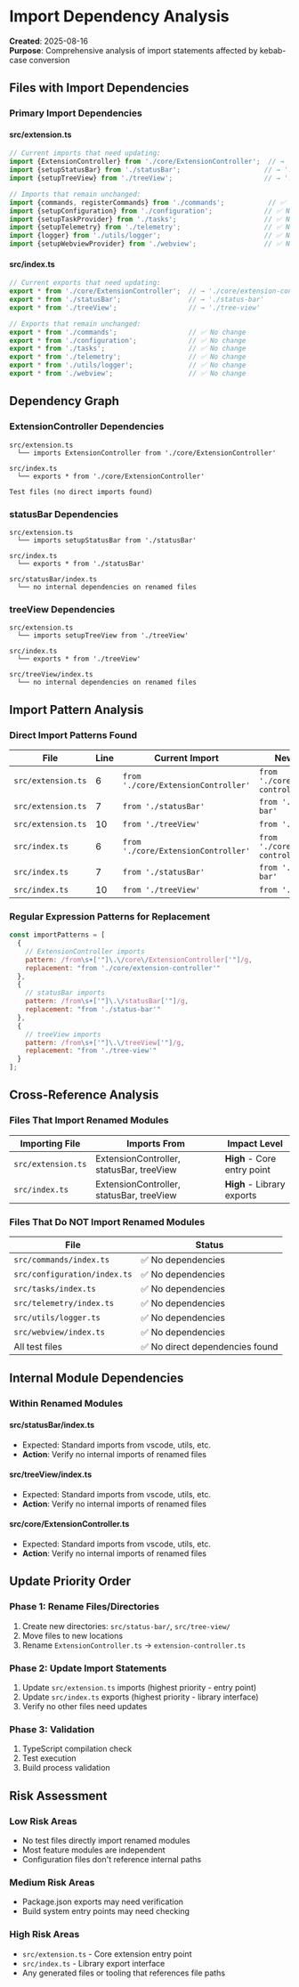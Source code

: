 # Import Dependency Analysis

**Created**: 2025-08-16  
**Purpose**: Comprehensive analysis of import statements affected by kebab-case conversion

## Files with Import Dependencies

### Primary Import Dependencies

#### src/extension.ts
```typescript
// Current imports that need updating:
import {ExtensionController} from './core/ExtensionController';  // → './core/extension-controller'
import {setupStatusBar} from './statusBar';                     // → './status-bar'
import {setupTreeView} from './treeView';                       // → './tree-view'

// Imports that remain unchanged:
import {commands, registerCommands} from './commands';           // ✅ No change
import {setupConfiguration} from './configuration';             // ✅ No change
import {setupTaskProvider} from './tasks';                      // ✅ No change
import {setupTelemetry} from './telemetry';                     // ✅ No change
import {logger} from './utils/logger';                          // ✅ No change
import {setupWebviewProvider} from './webview';                 // ✅ No change
```

#### src/index.ts
```typescript
// Current exports that need updating:
export * from './core/ExtensionController';  // → './core/extension-controller'
export * from './statusBar';                 // → './status-bar'
export * from './treeView';                  // → './tree-view'

// Exports that remain unchanged:
export * from './commands';                  // ✅ No change
export * from './configuration';             // ✅ No change
export * from './tasks';                     // ✅ No change
export * from './telemetry';                 // ✅ No change
export * from './utils/logger';              // ✅ No change
export * from './webview';                   // ✅ No change
```

## Dependency Graph

### ExtensionController Dependencies
```
src/extension.ts
  └── imports ExtensionController from './core/ExtensionController'

src/index.ts
  └── exports * from './core/ExtensionController'

Test files (no direct imports found)
```

### statusBar Dependencies
```
src/extension.ts
  └── imports setupStatusBar from './statusBar'

src/index.ts
  └── exports * from './statusBar'

src/statusBar/index.ts
  └── no internal dependencies on renamed files
```

### treeView Dependencies
```
src/extension.ts
  └── imports setupTreeView from './treeView'

src/index.ts
  └── exports * from './treeView'

src/treeView/index.ts
  └── no internal dependencies on renamed files
```

## Import Pattern Analysis

### Direct Import Patterns Found

| File | Line | Current Import | New Import |
|------|------|----------------|------------|
| `src/extension.ts` | 6 | `from './core/ExtensionController'` | `from './core/extension-controller'` |
| `src/extension.ts` | 7 | `from './statusBar'` | `from './status-bar'` |
| `src/extension.ts` | 10 | `from './treeView'` | `from './tree-view'` |
| `src/index.ts` | 6 | `from './core/ExtensionController'` | `from './core/extension-controller'` |
| `src/index.ts` | 7 | `from './statusBar'` | `from './status-bar'` |
| `src/index.ts` | 10 | `from './treeView'` | `from './tree-view'` |

### Regular Expression Patterns for Replacement

```javascript
const importPatterns = [
  {
    // ExtensionController imports
    pattern: /from\s+['"]\.\/core\/ExtensionController['"]/g,
    replacement: "from './core/extension-controller'"
  },
  {
    // statusBar imports  
    pattern: /from\s+['"]\.\/statusBar['"]/g,
    replacement: "from './status-bar'"
  },
  {
    // treeView imports
    pattern: /from\s+['"]\.\/treeView['"]/g,
    replacement: "from './tree-view'"
  }
];
```

## Cross-Reference Analysis

### Files That Import Renamed Modules

| Importing File | Imports From | Impact Level |
|----------------|--------------|-------------|
| `src/extension.ts` | ExtensionController, statusBar, treeView | **High** - Core entry point |
| `src/index.ts` | ExtensionController, statusBar, treeView | **High** - Library exports |

### Files That Do NOT Import Renamed Modules

| File | Status |
|------|--------|
| `src/commands/index.ts` | ✅ No dependencies |
| `src/configuration/index.ts` | ✅ No dependencies |
| `src/tasks/index.ts` | ✅ No dependencies |
| `src/telemetry/index.ts` | ✅ No dependencies |
| `src/utils/logger.ts` | ✅ No dependencies |
| `src/webview/index.ts` | ✅ No dependencies |
| All test files | ✅ No direct dependencies found |

## Internal Module Dependencies

### Within Renamed Modules

#### src/statusBar/index.ts
- Expected: Standard imports from vscode, utils, etc.
- **Action**: Verify no internal imports of renamed files

#### src/treeView/index.ts  
- Expected: Standard imports from vscode, utils, etc.
- **Action**: Verify no internal imports of renamed files

#### src/core/ExtensionController.ts
- Expected: Standard imports from vscode, utils, etc.
- **Action**: Verify no internal imports of renamed files

## Update Priority Order

### Phase 1: Rename Files/Directories
1. Create new directories: `src/status-bar/`, `src/tree-view/`
2. Move files to new locations
3. Rename `ExtensionController.ts` → `extension-controller.ts`

### Phase 2: Update Import Statements
1. Update `src/extension.ts` imports (highest priority - entry point)
2. Update `src/index.ts` exports (highest priority - library interface)
3. Verify no other files need updates

### Phase 3: Validation
1. TypeScript compilation check
2. Test execution
3. Build process validation

## Risk Assessment

### Low Risk Areas
- No test files directly import renamed modules
- Most feature modules are independent
- Configuration files don't reference internal paths

### Medium Risk Areas
- Package.json exports may need verification
- Build system entry points may need checking

### High Risk Areas
- `src/extension.ts` - Core extension entry point
- `src/index.ts` - Library export interface
- Any generated files or tooling that references file paths
